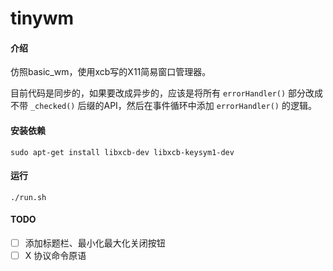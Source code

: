 # tinywm

#### 介绍

仿照basic_wm，使用xcb写的X11简易窗口管理器。

目前代码是同步的，如果要改成异步的，应该是将所有 `errorHandler()` 部分改成不带 `_checked()` 后缀的API，然后在事件循环中添加 `errorHandler()` 的逻辑。

#### 安装依赖

```shell
sudo apt-get install libxcb-dev libxcb-keysym1-dev
```

#### 运行

```shell
./run.sh
```

#### TODO

- [ ] 添加标题栏、最小化最大化关闭按钮
- [ ] X 协议命令原语